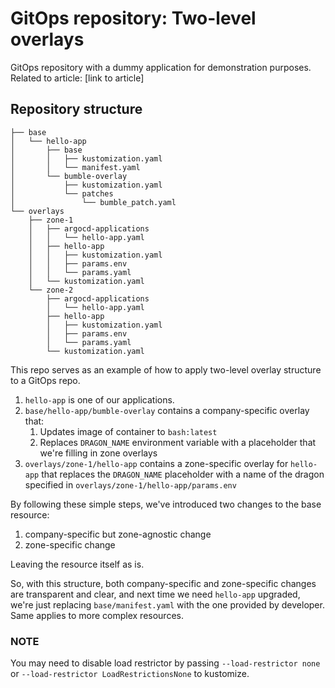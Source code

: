 # GitOps repository: Two-level overlays

GitOps repository with a dummy application for demonstration purposes. Related to article: [link to article]

## Repository structure
```shell
├── base
│   └── hello-app
│       ├── base
│       │   ├── kustomization.yaml
│       │   └── manifest.yaml
│       └── bumble-overlay
│           ├── kustomization.yaml
│           └── patches
│               └── bumble_patch.yaml
└── overlays
    ├── zone-1
    │   ├── argocd-applications
    │   │   └── hello-app.yaml
    │   ├── hello-app
    │   │   ├── kustomization.yaml
    │   │   ├── params.env
    │   │   └── params.yaml
    │   └── kustomization.yaml
    └── zone-2
        ├── argocd-applications
        │   └── hello-app.yaml
        ├── hello-app
        │   ├── kustomization.yaml
        │   ├── params.env
        │   └── params.yaml
        └── kustomization.yaml
```

This repo serves as an example of how to apply two-level overlay structure to a GitOps repo. 

1. `hello-app` is one of our applications. 
2. `base/hello-app/bumble-overlay` contains a company-specific overlay that: 
   1. Updates image of container to `bash:latest`
   2. Replaces `DRAGON_NAME` environment variable with a placeholder that we're filling in zone overlays
3. `overlays/zone-1/hello-app` contains a zone-specific overlay for `hello-app` that replaces the `DRAGON_NAME` placeholder with a name of the dragon specified in `overlays/zone-1/hello-app/params.env`

By following these simple steps, we've introduced two changes to the base resource:
1. company-specific but zone-agnostic change
2. zone-specific change

Leaving the resource itself as is. 

So, with this structure, both company-specific and zone-specific changes are transparent and clear, and next time we need `hello-app` upgraded, we're just replacing `base/manifest.yaml` with the one provided by developer. Same applies to more complex resources.


### NOTE
You may need to disable load restrictor by passing `--load-restrictor none` or `--load-restrictor LoadRestrictionsNone` to kustomize. 
